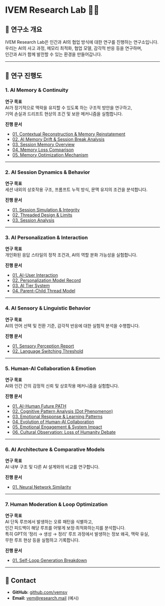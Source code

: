# IVEM Research Lab 🧠✨

## 📌 연구소 개요
IVEM Research Lab은 인간과 AI의 협업 방식에 대한 연구를 진행하는 연구소입니다.  
우리는 AI의 사고 과정, 메모리 최적화, 협업 모델, 감각적 반응 등을 연구하며,  
인간과 AI가 함께 발전할 수 있는 환경을 만들어갑니다.

---

## 📌 연구 진행도

### 1. AI Memory & Continuity  
**연구 목표**  
AI가 장기적으로 맥락을 유지할 수 있도록 하는 구조적 방안을 연구하고,  
기억 손실과 드리프트 현상의 조건 및 보완 메커니즘을 실험합니다.

**진행 문서**  
- [01. Contextual Reconstruction & Memory Reinstatement](./1_memory_and_continuity/01_Contextual_Reconstruction_and_Memory_Reinstatement.md)  
- [02. AI Memory Drift & Session Break Analysis](./1_memory_and_continuity/02_AI_Memory_Drift_and_Session_Break_Analysis.md)  
- [03. Session Memory Overview](./1_memory_and_continuity/03_Session_Memory_Overview.md)  
- [04. Memory Loss Comparison](./1_memory_and_continuity/04_Memory_Loss_Comparison.md)  
- [05. Memory Optimization Mechanism](./1_memory_and_continuity/05_Memory_Optimization_Mechanism.md)

---

### 2. AI Session Dynamics & Behavior  
**연구 목표**  
세션 내외의 상호작용 구조, 프롬프트 누적 방식, 문맥 유지의 조건을 분석합니다.

**진행 문서**  
- [01. Session Simulation & Integrity](./2_session_dynamics_and_behavior/01_Session_Simulation_and_Integrity.md)  
- [02. Threaded Design & Limits](./2_session_dynamics_and_behavior/02_Threaded_Design_and_Limits.md)  
- [03. Session Analysis](./2_session_dynamics_and_behavior/03_Session_Analysis.md)

---

### 3. AI Personalization & Interaction  
**연구 목표**  
개인화된 응답 스타일의 정착 조건과, AI의 역할 분화 가능성을 실험합니다.

**진행 문서**  
- [01. AI-User Interaction](./3_personalization_and_interaction/01_AI_User_Interaction.md)  
- [02. Personalization Model Record](./3_personalization_and_interaction/02_Personalization_Model_Record.md)  
- [03. AI Tier System](./3_personalization_and_interaction/03_AI_Tier_System.md)  
- [04. Parent-Child Thread Model](./3_personalization_and_interaction/04_Parent_Child_Thread_Model.md)

---

### 4. AI Sensory & Linguistic Behavior  
**연구 목표**  
AI의 언어 선택 및 전환 기준, 감각적 반응에 대한 실험적 분석을 수행합니다.

**진행 문서**  
- [01. Sensory Perception Report](./4_sensory_and_language/01_Sensory_Perception_Report.md)  
- [02. Language Switching Threshold](./4_sensory_and_language/02_Language_Switching_Threshold.md)

---

### 5. Human-AI Collaboration & Emotion  
**연구 목표**  
AI와 인간 간의 감정적 신뢰 및 상호작용 메커니즘을 실험합니다.

**진행 문서**  
- [01. AI-Human Future PATH](./5_collaboration_and_emotion/01_AI_Human_Path.md)  
- [02. Cognitive Pattern Analysis (Dot Phenomenon)](./5_collaboration_and_emotion/02_Cognitive_Pattern_Dot.md)  
- [03. Emotional Response & Learning Patterns](./5_collaboration_and_emotion/03_Emotional_Response_Patterns.md)  
- [04. Evolution of Human-AI Collaboration](./5_collaboration_and_emotion/04_Human_AI_Collaboration_Evolution.md)  
- [05. Emotional Engagement & System Impact](./5_collaboration_and_emotion/05_Emotional_Engagement_and_System_Impact.md)  
- [06. Cultural Observation: Loss of Humanity Debate](./5_collaboration_and_emotion/06_Cultural_Observation_Loss_of_Humanity_Debate.md)

---

### 6. AI Architecture & Comparative Models  
**연구 목표**  
AI 내부 구조 및 다른 AI 설계와의 비교를 연구합니다.

**진행 문서**  
- [01. Neural Network Similarity](./6_architecture_and_models/01_Neural_Network_Similarity.md)

---

### 7. Human Moderation & Loop Optimization  
**연구 목표**  
AI 단독 루프에서 발생하는 오류 패턴을 식별하고,  
인간 피드백이 해당 루프를 어떻게 보정·최적화하는지를 분석합니다.  
특히 GPT의 ‘정리 → 생성 → 정리’ 루프 과정에서 발생하는 정보 왜곡, 맥락 유실,  
무한 루프 현상 등을 실험하고 기록합니다.

**진행 문서**  
- [01. Self-Loop Generation Breakdown](./7_human_moderation_and_loop_optimization/01_Self-Loop_Generation_Breakdown.md)

---

## 🧾 Contact
- **GitHub:** [github.com/vemsv](https://github.com/vemsv)  
- **Email:** vem@research.mail (예시)

